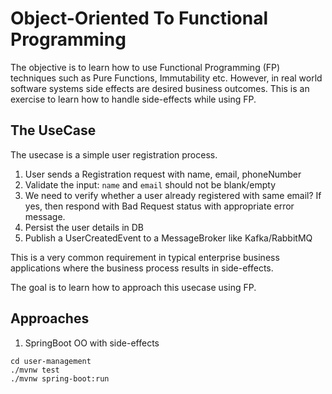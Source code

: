 # Object-Oriented To Functional Programming

The objective is to learn how to use Functional Programming (FP) techniques such as Pure Functions, Immutability etc.
However, in real world software systems side effects are desired business outcomes. 
This is an exercise to learn how to handle side-effects while using FP.

## The UseCase
The usecase is a simple user registration process.

1. User sends a Registration request with name, email, phoneNumber
2. Validate the input: `name` and `email` should not be blank/empty
3. We need to verify whether a user already registered with same email? If yes, then respond with Bad Request status with appropriate error message.
4. Persist the user details in DB
5. Publish a UserCreatedEvent to a MessageBroker like Kafka/RabbitMQ

This is a very common requirement in typical enterprise business applications where the business process results in side-effects.

The goal is to learn how to approach this usecase using FP.

## Approaches

1. SpringBoot OO with side-effects

```shell
cd user-management
./mvnw test
./mvnw spring-boot:run
```